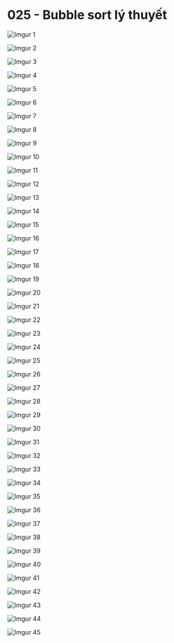 # 025 - Bubble sort lý thuyết

![Imgur](https://i.imgur.com/JuuiWKY.png) 1

![Imgur](https://i.imgur.com/DjOHAd8.png) 2

![Imgur](https://i.imgur.com/h8CXKlF.png) 3

![Imgur](https://i.imgur.com/vhvx7ui.png) 4

![Imgur](https://i.imgur.com/gJgermZ.png) 5

![Imgur](https://i.imgur.com/kz8xr3k.png) 6

![Imgur](https://i.imgur.com/1B7ZQJH.png) 7

![Imgur](https://i.imgur.com/1QvJz7G.png) 8 

![Imgur](https://i.imgur.com/DdtrPwe.png) 9

![Imgur](https://i.imgur.com/JPR7eHI.png) 10  

![Imgur](https://i.imgur.com/Wgzv9Dj.png) 11

![Imgur](https://i.imgur.com/DO7eqOV.png) 12

![Imgur](https://i.imgur.com/ZmYBam0.png) 13

![Imgur](https://i.imgur.com/rGtR5HU.png) 14

![Imgur](https://i.imgur.com/IqSysLM.png) 15

![Imgur](https://i.imgur.com/TWditIo.png) 16

![Imgur](https://i.imgur.com/aluLjz7.png) 17

![Imgur](https://i.imgur.com/vwoyQV4.png) 18

![Imgur](https://i.imgur.com/EHvo9U6.png) 19

![Imgur](https://i.imgur.com/16OjrH5.png) 20

![Imgur](https://i.imgur.com/pvxTiqD.png) 21

![Imgur](https://i.imgur.com/szbplsW.png) 22

![Imgur](https://i.imgur.com/PBUiR69.png) 23 

![Imgur](https://i.imgur.com/fcDq4yf.png) 24

![Imgur](https://i.imgur.com/ONqEY7A.png) 25 

![Imgur](https://i.imgur.com/uhkTV0H.png) 26 

![Imgur](https://i.imgur.com/BVVFvYF.png) 27

![Imgur](https://i.imgur.com/MNE1zGI.png) 28

![Imgur](https://i.imgur.com/xGBlDaj.png) 29

![Imgur](https://i.imgur.com/t0q54BT.png) 30

![Imgur](https://i.imgur.com/g2fcfEe.png) 31 

![Imgur](https://i.imgur.com/eOfhmkq.png) 32 

![Imgur](https://i.imgur.com/oJtfmFK.png) 33

![Imgur](https://i.imgur.com/KftbmTa.png) 34

![Imgur](https://i.imgur.com/zp3U8wC.png) 35

![Imgur](https://i.imgur.com/MoP5Tqw.png) 36

![Imgur](https://i.imgur.com/MyumY0y.png) 37

![Imgur](https://i.imgur.com/S7OMzvB.png) 38

![Imgur](https://i.imgur.com/36Ft2pF.png) 39

![Imgur](https://i.imgur.com/iZ72pBH.png) 40

![Imgur](https://i.imgur.com/btS6N8N.png) 41

![Imgur](https://i.imgur.com/J3EFftf.png) 42

![Imgur](https://i.imgur.com/4qmvD9n.png) 43

![Imgur](https://i.imgur.com/Vu9BqIs.png) 44

![Imgur](https://i.imgur.com/VoDHYIG.png) 45